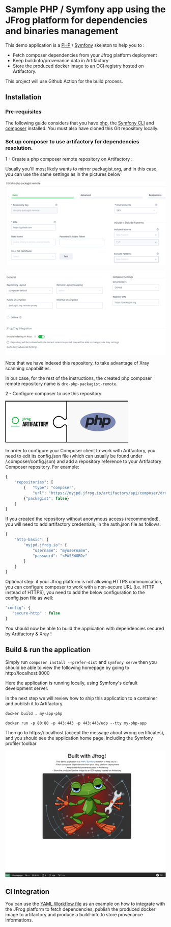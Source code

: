 # Sample PHP / Symfony app using the JFrog platform for dependencies and binaries management

This demo application is a [PHP](https://www.php.net) / [Symfony](https://symfony.com) skeleton to help you to :
 * Fetch composer dependencies from your Jfrog platform deployment
 * Keep buildinfo/provenance data in Artifactory
 * Store the produced docker image to an OCI registry hosted on Artifactory.

This project will use Github Action for the build process.

## Installation

### Pre-requisites 

The following guide considers that you have [php](https://www.php.net), the [Symfony CLI](https://symfony.com/download) and [composer](https://getcomposer.org/) installed.
You must also have cloned this Git repository locally.

### Set up composer to use artifactory for dependencies resolution.

1 - Create a php composer remote repository on Artifactory :

Usually you'ill most likely wants to mirror packagist.org, and in this case, you can use the same settings as in the pictures below

![Php composer remote 1](docs/img/php-remote1.png)

![Php composer remote 2](docs/img/php-remote2.png)

Note that we have indexed this repository, to take advantage of Xray scanning capabilities.

In our case, for the rest of the instructions, the created php composer remote repository name is `dro-php-packagist-remote`.

2 - Configure composer to use this repository

![Use artifactory](docs/img/php-rt.png)

In order to configure your Composer client to work with Aritfactory, you need to edit its config.json file (which can usually be found under <user-home-dir>/.composer/config.json) and add a repository reference to your Artifactory Composer repository. For example:

```javascript
{
    "repositories": [
        {   "type": "composer", 
            "url": "https://myjpd.jfrog.io/artifactory/api/composer/dro-php-packagist-remote"},
        {"packagist": false}
    ]
}

```
If you created the repository without anonymous access (recommended),
you will need to add artifactory credentials, in the auth.json file as follows:

```javascript
{
    "http-basic": {
        "myjpd.jfrog.io": {
            "username": "myusername",
            "password": "<PASSWORD>"
        }
    }
}
```
Optional step: if your Jfrog platform is not allowing HTTPS communication, you can configure composer to work with a non-secure URL (i.e. HTTP instead of HTTPS), you need to add the below configuration to the config.json file as well:

```javascript
"config": {
   "secure-http" : false
}
```

You should now be able to build the application with dependencies secured by Artifactory & Xray ! 

## Build & run the application

Simply run `composer install --prefer-dist` and `symfony serve` then you should be able to view the following homepage by going to http://localhost:8000

Here the application is running locally, using Symfony's default development server.

In the next step we will review how to ship this application to a container and publish it to Artifactory.

``` shell
docker build . my-app-php
```

``` shell
docker run -p 80:80 -p 443:443 -p 443:443/udp --tty my-php-app
```

Then go to https://localhost (accept the message about wrong certificates), and you should see the application home page, including the Symfony profiler toolbar

![JFrog demo PHP app](docs/img/app-preview.png)

## CI Integration

You can use the [YAML Workflow file](.github/workflows/buildapp.yaml) as an example on how to integrate with the JFrog platform to fetch dependencies, publish the produced docker image to artifactory and produce a build-info to store provenance informations.

